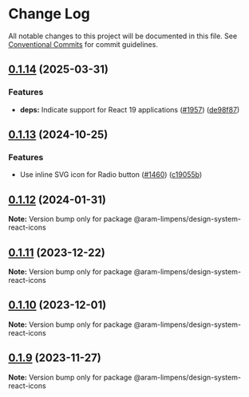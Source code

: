 # Change Log

All notable changes to this project will be documented in this file.
See [Conventional Commits](https://conventionalcommits.org) for commit guidelines.

## [0.1.14](https://github.com/Amsterdam/design-system/compare/design-system-react-icons-v0.1.13...design-system-react-icons-v0.1.14) (2025-03-31)


### Features

* **deps:** Indicate support for React 19 applications ([#1957](https://github.com/Amsterdam/design-system/issues/1957)) ([de98f87](https://github.com/Amsterdam/design-system/commit/de98f87027b85c9459c57483da5ce80075e9ecd5))

## [0.1.13](https://github.com/Amsterdam/design-system/compare/design-system-react-icons-v0.1.12...design-system-react-icons-v0.1.13) (2024-10-25)

### Features

* Use inline SVG icon for Radio button ([#1460](https://github.com/Amsterdam/design-system/issues/1460)) ([c19055b](https://github.com/Amsterdam/design-system/commit/c19055bd6453ce40ca43b31d599f14ec65d6037a))

## [0.1.12](https://github.com/Amsterdam/design-system/compare/@aram-limpens/design-system-react-icons@0.1.11...@aram-limpens/design-system-react-icons@0.1.12) (2024-01-31)

**Note:** Version bump only for package @aram-limpens/design-system-react-icons

## [0.1.11](https://github.com/Amsterdam/design-system/compare/@aram-limpens/design-system-react-icons@0.1.10...@aram-limpens/design-system-react-icons@0.1.11) (2023-12-22)

**Note:** Version bump only for package @aram-limpens/design-system-react-icons

## [0.1.10](https://github.com/Amsterdam/design-system/compare/@aram-limpens/design-system-react-icons@0.1.9...@aram-limpens/design-system-react-icons@0.1.10) (2023-12-01)

**Note:** Version bump only for package @aram-limpens/design-system-react-icons

## [0.1.9](https://github.com/Amsterdam/design-system/compare/@aram-limpens/design-system-react-icons@0.1.8...@aram-limpens/design-system-react-icons@0.1.9) (2023-11-27)

**Note:** Version bump only for package @aram-limpens/design-system-react-icons
